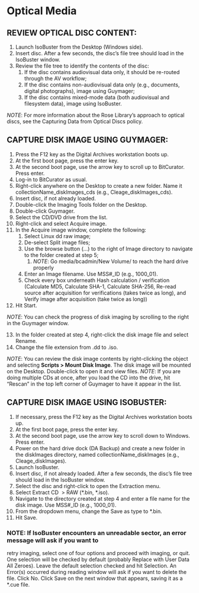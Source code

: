 # Optical Media

## REVIEW OPTICAL DISC CONTENT:

1. Launch IsoBuster from the Desktop (Windows side).
2. Insert disc. After a few seconds, the disc’s file tree should load in the IsoBuster window.
3. Review the file tree to identify the contents of the disc:
    1. If the disc contains audiovisual data only, it should be re-routed through the AV workflow;
    2. If the disc contains non-audiovisual data only (e.g., documents, digital photographs), image using Guymager;
    3. If the disc contains mixed-mode data (both audiovisual and filesystem data), image using IsoBuster.

*NOTE*:	For more information about the Rose Library’s approach to optical discs, see the Capturing Data from Optical Discs policy.

## CAPTURE DISK IMAGE USING GUYMAGER:

1.	Press the F12 key as the Digital Archives workstation boots up.
2.	At the first boot page, press the enter key.
3.	At the second boot page, use the arrow key to scroll up to BitCurator. Press enter.
4.	Log-in to BitCurator as usual. 
5.	Right-click anywhere on the Desktop to create a new folder. Name it collectionName_diskImages_cds (e.g., Cleage_diskImages_cds).
6.	Insert disc, if not already loaded.
7.	Double-click the Imaging Tools folder on the Desktop.
8.	Double-click Guymager.
9.	Select the CD/DVD drive from the list.
10.	Right-click and select Acquire image.
11.	In the Acquire image window, complete the following:
    1.	Select Linux dd raw image;
    2.	De-select Split image files;
    3.	Use the browse button (…) to the right of Image directory to navigate to the folder created at step 5;
        1.	*NOTE*: Go media/bcadmin/New Volume/ to reach the hard drive properly
    4.	Enter an Image filename. Use MSS#_ID (e.g., 1000_01).
    5.	Check every box underneath Hash calculation / verification (Calculate MD5, Calculate SHA-1, Calculate SHA-256, Re-read source after acquisition for verifications (takes twice as long), and Verify image after acquisition (take twice as long))
12.	Hit Start. 

*NOTE*: You can check the progress of disk imaging by scrolling to the right in the Guymager window.

13.	In the folder created at step 4, right-click the disk image file and select Rename.
14.	Change the file extension from .dd to .iso.

*NOTE*:	You can review the disk image contents by right-clicking the object and selecting **Scripts > Mount Disk Image**. The disk image will be mounted on the Desktop. Double-click to open it and view files.
*NOTE*:	If you are doing multiple CDs at once, after you load the CD into the drive, hit “Rescan” in the top left corner of Guymager to have it appear in the list. 

## CAPTURE DISK IMAGE USING ISOBUSTER:

1.	If necessary, press the F12 key as the Digital Archives workstation boots up.
2.	At the first boot page, press the enter key.
3.	At the second boot page, use the arrow key to scroll down to Windows. Press enter.
4.	Power on the hard drive dock (DA Backup) and create a new folder in the diskImages directory, named collectionName_diskImages (e.g., Cleage_diskImages).
5.	Launch IsoBuster.
4.	Insert disc, if not already loaded. After a few seconds, the disc’s file tree should load in the IsoBuster window.
6.	Select the disc and right-click to open the Extraction menu.
7.	Select Extract CD <Image> > RAW (*.bin, *.iso).
8.	Navigate to the directory created at step 4 and enter a file name for the disk image. Use MSS#_ID (e.g., 1000_01).
9.	From the dropdown menu, change the Save as type to *.bin.
10.	Hit Save.

### NOTE:	If IsoBuster encounters an unreadable sector, an error message will ask if you want to 
retry imaging, select one of four options and proceed with imaging, or quit. One selection will be checked by default (probably Replace with User Data All Zeroes). Leave the default selection checked and hit Selection.
An Error(s) occurred during reading window will ask if you want to delete the file. Click No.
	Click Save on the next window that appears, saving it as a *.cue file. 


